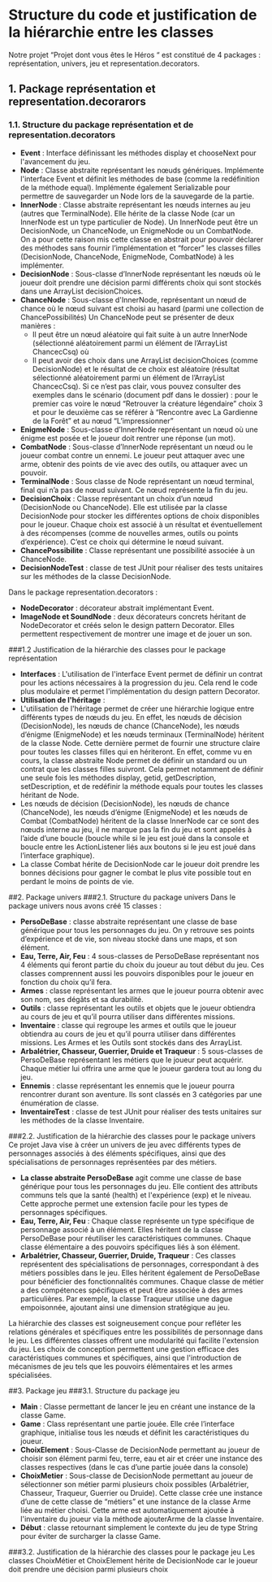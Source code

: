 # Structure du code et justification de la hiérarchie entre les classes
Notre projet “Projet dont vous êtes le Héros “ est constitué de 4 packages : représentation, univers, jeu et representation.decorators.
## 1. Package représentation et representation.decorarors
### 1.1. Structure du package représentation et de representation.decorators
-	**Event** : Interface définissant les méthodes display et chooseNext pour l'avancement du jeu.
-	**Node** : Classe abstraite représentant les nœuds génériques. Implémente l'interface Event et définit les méthodes de base (comme la redéfinition de la méthode equal). Implémente également Serializable pour permettre de sauvegarder un Node lors de la sauvegarde de la partie.
- **InnerNode** : Classe abstraite représentant les nœuds internes au jeu (autres que TerminalNode). Elle hérite de la classe Node (car un InnerNode est un type particulier de Node). Un InnerNode peut être un DecisionNode, un ChanceNode, un EnigmeNode ou un CombatNode. On a pour cette raison mis cette classe en abstrait pour pouvoir déclarer des méthodes sans fournir l’implémentation et “forcer” les classes filles (DecisionNode, ChanceNode, EnigmeNode, CombatNode) à les implémenter.
-	**DecisionNode** : Sous-classe d’InnerNode représentant les nœuds où le joueur doit prendre une décision parmi différents choix qui sont stockés dans une ArrayList decisionChoices.
-	**ChanceNode** : Sous-classe d'InnerNode, représentant un nœud de chance où le nœud suivant est choisi au hasard (parmi une collection de ChancePossibilités) Un ChanceNode peut se présenter de deux manières :
    -	Il peut être un nœud aléatoire qui fait suite à un autre InnerNode (sélectionné aléatoirement parmi un élément de l’ArrayList ChancecCsq) où
    -	Il peut avoir des choix dans une ArrayList decisionChoices (comme DecisionNode) et le résultat de ce choix est aléatoire (résultat sélectionné aléatoirement parmi un élément de l’ArrayList ChancecCsq). Si ce n’est pas clair, vous pouvez consulter des exemples dans le scénario (document pdf dans le dossier) : pour le premier cas voire le nœud “Retrouver la créature légendaire” choix 3 et pour le deuxième cas se référer à “Rencontre avec La Gardienne de la Forêt” et au nœud “L’impressionner”
-	**EnigmeNode** : Sous-classe d’InnerNode représentant un nœud où une énigme est posée et le joueur doit rentrer une réponse (un mot).
-	**CombatNode** : Sous-classe d’InnerNode représentant un nœud ou le joueur combat contre un ennemi. Le joueur peut attaquer avec une arme, obtenir des points de vie avec des outils, ou attaquer avec un pouvoir.
-	**TerminalNode** : Sous classe de Node représentant un nœud terminal, final qui n’a pas de nœud suivant. Ce nœud représente la fin du jeu.
-	**DecisionChoix** : Classe représentant un choix d’un nœud (DecisionNode ou ChanceNode). Elle est utilisée par la classe DecisionNode pour stocker les différentes options de choix disponibles pour le joueur. Chaque choix est associé à un résultat et éventuellement à des récompenses (comme de nouvelles armes, outils ou points d’expérience). C’est ce choix qui détermine le nœud suivant.
-	**ChancePossibilite** : Classe représentant une possibilité associée à un ChanceNode.
-	**DecisionNodeTest** : classe de test JUnit pour réaliser des tests unitaires sur les méthodes de la classe DecisionNode.

Dans le package representation.decorators :
-	**NodeDecorator** : décorateur abstrait implémentant Event.
-	**ImageNode et SoundNode** : deux décorateurs concrets héritant de NodeDecorator et créés selon le design pattern Decorator. Elles permettent respectivement de montrer une image et de jouer un son.

###1.2 Justification de la hiérarchie des classes pour le package représentation
-	**Interfaces** : L'utilisation de l'interface Event permet de définir un contrat pour les actions nécessaires à la progression du jeu. Cela rend le code plus modulaire et permet l'implémentation du design pattern Decorator.
-	**Utilisation de l'héritage** :
  -	L'utilisation de l'héritage permet de créer une hiérarchie logique entre différents types de nœuds du jeu. En effet, les nœuds de décision (DecisionNode), les nœuds de chance (ChanceNode), les nœuds d’énigme (EnigmeNode) et les nœuds terminaux (TerminalNode) héritent de la classe Node. Cette dernière permet de fournir une structure claire pour toutes les classes filles qui en hériteront. En effet, comme vu en cours, la classe abstraite Node permet de définir un standard ou un contrat que les classes filles suivront. Cela permet notamment de définir une seule fois les méthodes display, getid, getDescription, setDescription, et de redéfinir la méthode equals pour toutes les classes héritant de Node.
   - Les nœuds de décision (DecisionNode), les nœuds de chance (ChanceNode), les nœuds d’énigme (EnigmeNode) et les nœuds de Combat (CombatNode) héritent de la classe InnerNode car ce sont des nœuds interne au jeu, il ne marque pas la fin du jeu et sont appelés à l’aide d’une boucle (boucle while si le jeu est joué dans la console et boucle entre les ActionListener liés aux boutons si le jeu est joué dans l’interface graphique).
   - 	La classe Combat hérite de DecisionNode car le joueur doit prendre les bonnes décisions pour gagner le combat le plus vite possible tout en perdant le moins de points de vie.

##2. Package univers
###2.1. Structure du package univers
Dans le package univers nous avons créé 15 classes :
-	**PersoDeBase** : classe abstraite représentant une classe de base générique pour tous les personnages du jeu. On y retrouve ses points d’expérience et de vie, son niveau stocké dans une maps, et son élément.
-	**Eau, Terre, Air, Feu** : 4 sous-classes de PersoDeBase représentant nos 4 éléments qui feront partie du choix du joueur au tout début du jeu. Ces classes comprennent aussi les pouvoirs disponibles pour le joueur en fonction du choix qu’il fera.
-	**Armes** : classe représentant les armes que le joueur pourra obtenir avec son nom, ses dégâts et sa durabilité.
-	**Outils** : classe représentant les outils et objets que le joueur obtiendra au cours de jeu et qu’il pourra utiliser dans différentes missions.
-	**Inventaire** : classe qui regroupe les armes et outils que le joueur obtiendra au cours de jeu et qu’il pourra utiliser dans différentes missions. Les Armes et les Outils sont stockés dans des ArrayList.
-	**Arbalétrier, Chasseur, Guerrier, Druide et Traqueur** : 5 sous-classes de PersoDeBase représentant les métiers que le joueur peut acquérir. Chaque métier lui offrira une arme que le joueur gardera tout au long du jeu.
-	**Ennemis** : classe représentant les ennemis que le joueur pourra rencontrer durant son aventure. Ils sont classés en 3 catégories par une énumération de classe.
-	**InventaireTest** : classe de test JUnit pour réaliser des tests unitaires sur les méthodes de la classe Inventaire.

###2.2. Justification de la hiérarchie des classes pour le package univers
Ce projet Java vise à créer un univers de jeu avec différents types de personnages associés à des éléments spécifiques, ainsi que des spécialisations de personnages représentées par des métiers.
- **La classe abstraite PersoDeBase** agit comme une classe de base générique pour tous les personnages du jeu. Elle contient des attributs communs tels que la santé (health) et l'expérience (exp) et le niveau. Cette approche permet une extension facile pour les types de personnages spécifiques.
-	**Eau, Terre, Air, Feu** : Chaque classe représente un type spécifique de personnage associé à un élément. Elles héritent de la classe PersoDeBase pour réutiliser les caractéristiques communes. Chaque classe élémentaire a des pouvoirs spécifiques liés à son élément.
-	**Arbalétrier, Chasseur, Guerrier, Druide, Traqueur** : Ces classes représentent des spécialisations de personnages, correspondant à des métiers possibles dans le jeu. Elles héritent également de PersoDeBase pour bénéficier des fonctionnalités communes. Chaque classe de métier a des compétences spécifiques et peut être associée à des armes particulières. Par exemple, la classe Traqueur utilise une dague empoisonnée, ajoutant ainsi une dimension stratégique au jeu.

La hiérarchie des classes est soigneusement conçue pour refléter les relations générales et spécifiques entre les possibilités de personnage dans le jeu. Les différentes classes offrent une modularité qui facilite l'extension du jeu. Les choix de conception permettent une gestion efficace des caractéristiques communes et spécifiques, ainsi que l'introduction de mécanismes de jeu tels que les pouvoirs élémentaires et les armes spécialisées.

##3. Package jeu
###3.1. Structure du package jeu
-	**Main** : Classe permettant de lancer le jeu en créant une instance de la classe Game.
-	**Game** : Class représentant une partie jouée. Elle crée l’interface graphique, initialise tous les nœuds et définit les caractéristiques du joueur.
-	**ChoixElement** : Sous-Classe de DecisionNode permettant au joueur de choisir son élément parmi feu, terre, eau et air et créer une instance des classes respectives (dans le cas d’une partie jouée dans la console)
-	**ChoixMetier** : Sous-classe de DecisionNode permettant au joueur de sélectionner son métier parmi plusieurs choix possibles (Arbalétrier, Chasseur, Traqueur, Guerrier ou Druide). Cette classe crée une instance d’une de cette classe de “métiers” et une instance de la classe Arme liée au métier choisi. Cette arme est automatiquement ajoutée à l'inventaire du joueur via la méthode ajouterArme de la classe Inventaire.
-	**Début** : classe retournant simplement le contexte du jeu de type String pour éviter de surcharger la classe Game.

###3.2. Justification de la hiérarchie des classes pour le package jeu
Les classes ChoixMétier et ChoixElement hérite de DecisionNode car le joueur doit prendre une décision parmi plusieurs choix

